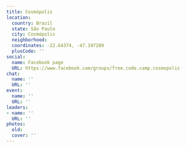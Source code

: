 ```yaml
---
title: Cosmópolis
location:
  country: Brazil
  state: São Paulo
  city: Cosmópolis
  neighborhood: 
  coordinates: -22.64374, -47.197209
  plusCode: ''
social:
  name: Facebook page
  URL: https://www.facebook.com/groups/free.code.camp.cosmopolis
chat:
  name: ''
  URL: ''
event:
  name: ''
  URL: ''
leaders:
- name: ''
  URL: ''
photos:
  old: 
  cover: ''
---
```

